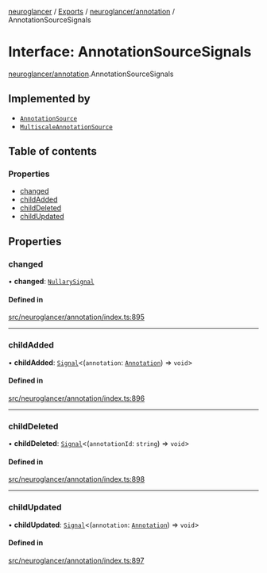 [neuroglancer](../README.md) / [Exports](../modules.md) / [neuroglancer/annotation](../modules/neuroglancer_annotation.md) / AnnotationSourceSignals

# Interface: AnnotationSourceSignals

[neuroglancer/annotation](../modules/neuroglancer_annotation.md).AnnotationSourceSignals

## Implemented by

- [`AnnotationSource`](../classes/neuroglancer_annotation.AnnotationSource.md)
- [`MultiscaleAnnotationSource`](../classes/neuroglancer_annotation_frontend_source.MultiscaleAnnotationSource.md)

## Table of contents

### Properties

- [changed](neuroglancer_annotation.AnnotationSourceSignals.md#changed)
- [childAdded](neuroglancer_annotation.AnnotationSourceSignals.md#childadded)
- [childDeleted](neuroglancer_annotation.AnnotationSourceSignals.md#childdeleted)
- [childUpdated](neuroglancer_annotation.AnnotationSourceSignals.md#childupdated)

## Properties

### changed

• **changed**: [`NullarySignal`](../classes/neuroglancer_util_signal.NullarySignal.md)

#### Defined in

[src/neuroglancer/annotation/index.ts:895](https://github.com/ActiveBrainAtlas2/neuroglancer/blob/034b457d/src/neuroglancer/annotation/index.ts#L895)

___

### childAdded

• **childAdded**: [`Signal`](../classes/neuroglancer_util_signal.Signal.md)<(`annotation`: [`Annotation`](../modules/neuroglancer_annotation.md#annotation)) => `void`\>

#### Defined in

[src/neuroglancer/annotation/index.ts:896](https://github.com/ActiveBrainAtlas2/neuroglancer/blob/034b457d/src/neuroglancer/annotation/index.ts#L896)

___

### childDeleted

• **childDeleted**: [`Signal`](../classes/neuroglancer_util_signal.Signal.md)<(`annotationId`: `string`) => `void`\>

#### Defined in

[src/neuroglancer/annotation/index.ts:898](https://github.com/ActiveBrainAtlas2/neuroglancer/blob/034b457d/src/neuroglancer/annotation/index.ts#L898)

___

### childUpdated

• **childUpdated**: [`Signal`](../classes/neuroglancer_util_signal.Signal.md)<(`annotation`: [`Annotation`](../modules/neuroglancer_annotation.md#annotation)) => `void`\>

#### Defined in

[src/neuroglancer/annotation/index.ts:897](https://github.com/ActiveBrainAtlas2/neuroglancer/blob/034b457d/src/neuroglancer/annotation/index.ts#L897)
